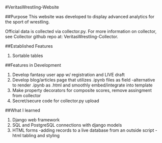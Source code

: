 #VeritasWrestling-Website

##Purpose
This website was developed to display advanced analytics for the sport of wrestling.

Official data is collected via collector.py. For more information on collector, see Collector github repo at: VeritasWrestling-Collector.

##Established Features
1. Sortable tables

##Features in Development
1. Develop fantasy user app w/ registration and LIVE draft
2. Develop blog/articles page that utilizes .ipynb files as field
    -alternative to render .ipynb as .html and smoothly embed/integrate into template
3.  Make property decorators for composite scores, remove assingment from collector
4.  Secret/secure code for collector.py upload

##What I learned
1.  Django web framework
2.  SQL and PostgreSQL connections with django models
3.  HTML forms
    -adding records to a live database from an outside script
    -html tabling and styling
